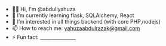 - 🙋‍♂️ Hi, I'm @abdullyahuza
- 🌱 I’m currently learning flask, SQLAlchemy, React
- 👯 I’m interested in all things backend (with core PHP,nodejs)
- 📫 How to reach me: yahuzaabdulrazak@gmail.com
- ⚡ Fun fact: _______________
